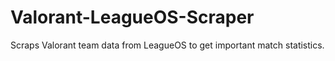 # Valorant-LeagueOS-Scraper
 Scraps Valorant team data from LeagueOS to get important match statistics.
